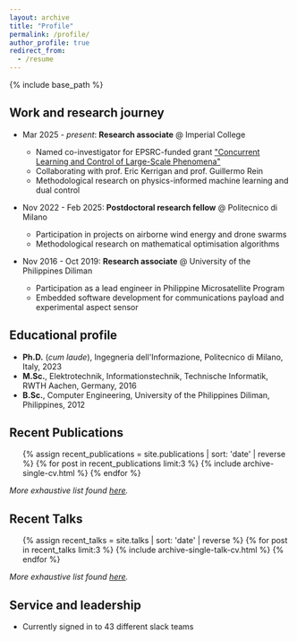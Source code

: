 ```yaml
---
layout: archive
title: "Profile"
permalink: /profile/
author_profile: true
redirect_from:
  - /resume
---
```


{% include base_path %}


## Work and research journey
* Mar 2025 - _present_: **Research associate** @ Imperial College
  * Named co-investigator for EPSRC-funded grant ["Concurrent Learning and Control of Large-Scale Phenomena"](https://gtr.ukri.org/projects?ref=EP%2FZ533816%2F1)
  * Collaborating with prof. Eric Kerrigan and prof. Guillermo Rein
  * Methodological research on physics-informed machine learning and dual control

* Nov 2022 - Feb 2025: **Postdoctoral research fellow** @ Politecnico di Milano
  * Participation in projects on airborne wind energy and drone swarms
  * Methodological research on mathematical optimisation algorithms

* Nov 2016 - Oct 2019: **Research associate** @ University of the Philippines Diliman
  * Participation as a lead engineer in Philippine Microsatellite Program
  * Embedded software development for communications payload and experimental aspect sensor

## Educational profile
* **Ph.D.** (_cum laude_), Ingegneria dell'Informazione, Politecnico di Milano, Italy, 2023
* **M.Sc.**, Elektrotechnik, Informationstechnik, Technische Informatik, RWTH Aachen, Germany, 2016
* **B.Sc.**, Computer Engineering, University of the Philippines Diliman, Philippines, 2012

<!-- Skills
======
* Skill 1
* Skill 2
  * Sub-skill 2.1
  * Sub-skill 2.2
  * Sub-skill 2.3
* Skill 3 -->

## Recent Publications

  <ul>{% assign recent_publications = site.publications | sort: 'date' | reverse %}
  {% for post in recent_publications limit:3 %}
    {% include archive-single-cv.html %}
  {% endfor %}</ul>

  _More exhaustive list found [here](/publications)._

  
## Recent Talks
  <ul>{% assign recent_talks = site.talks | sort: 'date' | reverse %}
  {% for post in recent_talks limit:3 %}
    {% include archive-single-talk-cv.html  %}
  {% endfor %}</ul>

  _More exhaustive list found [here](/talks)._
  
<!-- ## Teaching
======
  <ul>{% for post in site.teaching reversed %}
    {% include archive-single-cv.html %}
  {% endfor %}</ul> -->
  
## Service and leadership
* Currently signed in to 43 different slack teams
